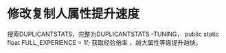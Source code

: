 # 修改复制人属性提升速度

搜索DUPLICANTSTATS，完整为DUPLICANTSTATS -TUNING，
public static float FULL_EXPERIENCE = 1f;  获取经验倍率 ，越大属性等级提升越快。